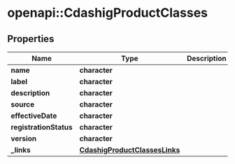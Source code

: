 # openapi::CdashigProductClasses


## Properties
Name | Type | Description | Notes
------------ | ------------- | ------------- | -------------
**name** | **character** |  | [optional] 
**label** | **character** |  | [optional] 
**description** | **character** |  | [optional] 
**source** | **character** |  | [optional] 
**effectiveDate** | **character** |  | [optional] 
**registrationStatus** | **character** |  | [optional] 
**version** | **character** |  | [optional] 
**_links** | [**CdashigProductClassesLinks**](CdashigProductClassesLinks.md) |  | [optional] 


